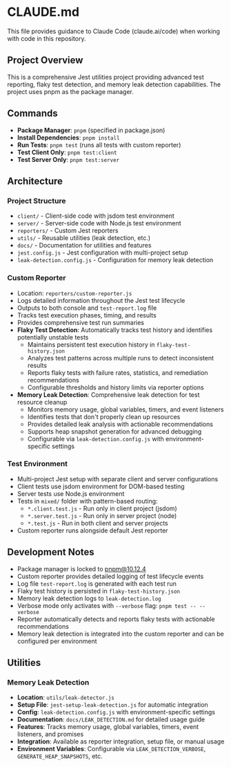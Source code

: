 # CLAUDE.md

This file provides guidance to Claude Code (claude.ai/code) when working with code in this repository.

## Project Overview

This is a comprehensive Jest utilities project providing advanced test reporting, flaky test detection, and memory leak detection capabilities. The project uses pnpm as the package manager.

## Commands

- **Package Manager**: `pnpm` (specified in package.json)
- **Install Dependencies**: `pnpm install`
- **Run Tests**: `pnpm test` (runs all tests with custom reporter)
- **Test Client Only**: `pnpm test:client`
- **Test Server Only**: `pnpm test:server`

## Architecture

### Project Structure

- `client/` - Client-side code with jsdom test environment
- `server/` - Server-side code with Node.js test environment
- `reporters/` - Custom Jest reporters
- `utils/` - Reusable utilities (leak detection, etc.)
- `docs/` - Documentation for utilities and features
- `jest.config.js` - Jest configuration with multi-project setup
- `leak-detection.config.js` - Configuration for memory leak detection

### Custom Reporter

- Location: `reporters/custom-reporter.js`
- Logs detailed information throughout the Jest test lifecycle
- Outputs to both console and `test-report.log` file
- Tracks test execution phases, timing, and results
- Provides comprehensive test run summaries
- **Flaky Test Detection**: Automatically tracks test history and identifies potentially unstable tests
  - Maintains persistent test execution history in `flaky-test-history.json`
  - Analyzes test patterns across multiple runs to detect inconsistent results
  - Reports flaky tests with failure rates, statistics, and remediation recommendations
  - Configurable thresholds and history limits via reporter options
- **Memory Leak Detection**: Comprehensive leak detection for test resource cleanup
  - Monitors memory usage, global variables, timers, and event listeners
  - Identifies tests that don't properly clean up resources
  - Provides detailed leak analysis with actionable recommendations
  - Supports heap snapshot generation for advanced debugging
  - Configurable via `leak-detection.config.js` with environment-specific settings

### Test Environment

- Multi-project Jest setup with separate client and server configurations
- Client tests use jsdom environment for DOM-based testing
- Server tests use Node.js environment
- Tests in `mixed/` folder with pattern-based routing:
  - `*.client.test.js` - Run only in client project (jsdom)
  - `*.server.test.js` - Run only in server project (node)
  - `*.test.js` - Run in both client and server projects
- Custom reporter runs alongside default Jest reporter

## Development Notes

- Package manager is locked to pnpm@10.12.4
- Custom reporter provides detailed logging of test lifecycle events
- Log file `test-report.log` is generated with each test run
- Flaky test history is persisted in `flaky-test-history.json`
- Memory leak detection logs to `leak-detection.log`
- Verbose mode only activates with `--verbose` flag: `pnpm test -- --verbose`
- Reporter automatically detects and reports flaky tests with actionable recommendations
- Memory leak detection is integrated into the custom reporter and can be configured per environment

## Utilities

### Memory Leak Detection

- **Location**: `utils/leak-detector.js`
- **Setup File**: `jest-setup-leak-detection.js` for automatic integration
- **Config**: `leak-detection.config.js` with environment-specific settings
- **Documentation**: `docs/LEAK_DETECTION.md` for detailed usage guide
- **Features**: Tracks memory usage, global variables, timers, event listeners, and promises
- **Integration**: Available as reporter integration, setup file, or manual usage
- **Environment Variables**: Configurable via `LEAK_DETECTION_VERBOSE`, `GENERATE_HEAP_SNAPSHOTS`, etc.
